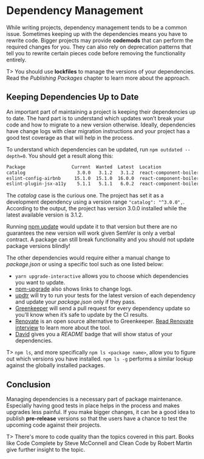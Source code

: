 # Dependency Management

While writing projects, dependency management tends to be a common issue. Sometimes keeping up with the dependencies means you have to rewrite code. Bigger projects may provide **codemods** that can perform the required changes for you. They can also rely on deprecation patterns that tell you to rewrite certain pieces code before removing the functionality entirely.

T> You should use **lockfiles** to manage the versions of your dependencies. Read the *Publishing Packages* chapter to learn more about the approach.

## Keeping Dependencies Up to Date

An important part of maintaining a project is keeping their dependencies up to date. The hard part is to understand which updates won’t break your code and how to migrate to a new version otherwise. Ideally, dependencies have change logs with clear migration instructions and your project has a good test coverage as that will help in the process.

To understand which dependencies can be updated, run `npm outdated --depth=0`. You should get a result along this:

```bash
Package                 Current  Wanted  Latest  Location
catalog                   3.0.0   3.1.2   3.1.2  react-component-boilerplate
eslint-config-airbnb     15.1.0  15.1.0  16.0.0  react-component-boilerplate
eslint-plugin-jsx-a11y    5.1.1   5.1.1   6.0.2  react-component-boilerplate
```

The *catalog* case is the curious one. The project has set it as a development dependency using a version range `"catalog": "^3.0.0",`. According to the output, the project has version 3.0.0 installed while the latest available version is 3.1.2.

Running [npm update](https://docs.npmjs.com/cli/update) would update it to that version but there are no guarantees the new version will work given SemVer is only a verbal contract. A package can still break functionality and you should not update package versions blindly!

The other dependencies would require either a manual change to *package.json* or using a specific tool such as one listed below:

* `yarn upgrade-interactive` allows you to choose which dependencies you want to update.
* [npm-upgrade](https://www.npmjs.com/package/npm-upgrade) also shows links to change logs.
* [updtr](https://www.npmjs.com/package/updtr) will try to run your tests for the latest version of each dependency and update your *package.json* only if they pass.
* [Greenkeeper](https://greenkeeper.io/) will send a pull request for every dependency update so you’ll know when it’s safe to update by the CI results.
* [Renovate](https://www.npmjs.com/package/renovate) is an open source alternative to Greenkeeper. [Read Renovate interview](https://survivejs.com/blog/renovate-interview/) to learn more about the tool.
* [David](https://david-dm.org/) gives you a *README* badge that will show status of your dependencies.

T> `npm ls`, and more specifically `npm ls <package name>`, allow you to figure out which versions you have installed. `npm ls -g` performs a similar lookup against the globally installed packages.

## Conclusion

Managing dependencies is a necessary part of package maintenance. Especially having good tests in place helps in the process and makes upgrades less painful. If you make bigger changes, it can be a good idea to publish **pre-release** versions so that the users have a chance to test the upcoming code against their projects.

T> There's more to code quality than the topics covered in this part. Books like Code Complete by Steve McConnell and Clean Code by Robert Martin give further insight to the topic.
